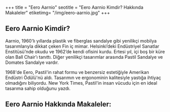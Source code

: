 +++
title = "Eero Aarnio"
seotitle = "Eero Aarnio Kimdir? Hakkında Makaleler"
etiketimg= "/img/eero-aarnio.jpg"
+++

## Eero Aarnio Kimdir?
Aarnio, 1960'lı yıllarda plastik ve fiberglas sandalye gibi yenilikçi mobilya tasarımlarıyla dikkat çeken Fin iç mimar. Helsinki’deki Endüstriyel Sanatlar Enstitüsü’nde okudu ve 1962’de kendi ofisini kurdu. Ertesi yıl, içi boş bir küre olan Ball Chair’ı tanıttı. Diğer yenilikçi tasarımlar arasında Pastil Sandalye ve Domates Sandalye vardır.

1968'de Eero, Pastil'in rahat formu ve benzersiz estetiğiyle Amerikan Endüstri Ödülü'nü aldı. Tasarımın ve ergonominin kalitesiyle yastığa ihtiyaç olmadığını biliyordu. New York Times, Pastil'in insan vücudu için en ideal tasarıma sahip olduğunu yazdı.

## Eero Aarnio Hakkında Makaleler: